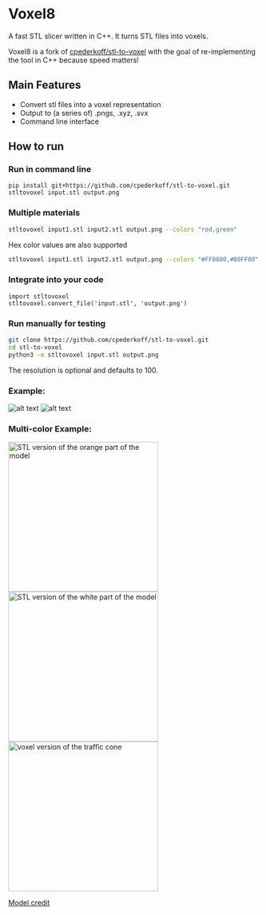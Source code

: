 # Voxel8
A fast STL slicer written in C++.
It turns STL files into voxels.

Voxel8 is a fork of [cpederkoff/stl-to-voxel](https://github.com/cpederkoff/stl-to-voxel) with the goal of re-implementing the tool in C++ because speed matters!

## Main Features
* Convert stl files into a voxel representation
* Output to (a series of) .pngs, .xyz, .svx
* Command line interface

## How to run
### Run in command line
```
pip install git+https://github.com/cpederkoff/stl-to-voxel.git
stltovoxel input.stl output.png
```

### Multiple materials
```bash
stltovoxel input1.stl input2.stl output.png --colors "red,green"
```
Hex color values are also supported
```bash
stltovoxel input1.stl input2.stl output.png --colors "#FF0000,#00FF00"
```

### Integrate into your code
```python3
import stltovoxel
stltovoxel.convert_file('input.stl', 'output.png')
```

### Run manually for testing
```bash
git clone https://github.com/cpederkoff/stl-to-voxel.git
cd stl-to-voxel
python3 -m stltovoxel input.stl output.png
```

<!--- https://commons.wikimedia.org/wiki/File:Stanford_Bunny.stl --->

The resolution is optional and defaults to 100.

### Example:
![alt text](https://github.com/cpederkoff/stl-to-voxel/raw/master/data/stanford_bunny.png "STL version of the stanford bunny")
![alt text](https://github.com/cpederkoff/stl-to-voxel/raw/master/data/stanford_bunny.gif "voxel version of the stanford bunny")
### Multi-color Example:
<p float="left">
  <img src="https://github.com/cpederkoff/stl-to-voxel/raw/master/data/traffic_cone_1.png" width="300" alt="STL version of the orange part of the model">
  <img src="https://github.com/cpederkoff/stl-to-voxel/raw/master/data/traffic_cone_2.png" width="300" alt="STL version of the white part of the model">
  <img src="https://github.com/cpederkoff/stl-to-voxel/raw/master/data/traffic_cone.gif" width="300" alt="voxel version of the traffic cone">
</p>

[Model credit](https://www.thingiverse.com/thing:21773)
